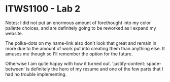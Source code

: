 <!-- # itws1100-lab02 -->

# ITWS1100 - Lab 2

Notes:
I did not put an enormous amount of forethought into my color pallette choices,
and are definitely going to be reworked as I expand my website.

The polka-dots on my name-link also don't look that great and remain in more due to the amount of work
put into creating them than anything else. It amuses me though so I'll remember the option for the future.

Otherwise I am quite happy with how it turned out. 'justify-content: space-between' is definitely the hero of my resume and one of the few parts that I had no trouble implementing.

